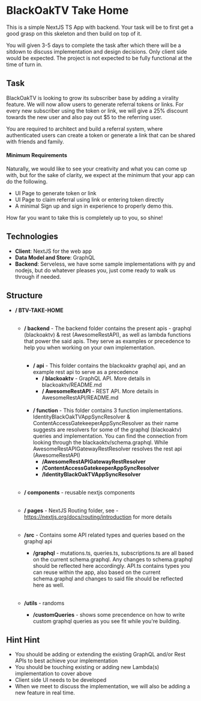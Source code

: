 # BlackOakTV Take Home

This is a simple NextJS TS App with backend. Your task will be to first get a good grasp on this skeleton and then build on top of it.

You will given 3-5 days to complete the task after which there will be a sitdown to discuss implementation and design decisions. Only client side would be expected. The project is not expected to be fully functional at the time of turn in.

## Task
BlackOakTV is looking to grow its subscriber base by adding a virality feature. We will now allow users to generate referral tokens or links. For every new subscriber using the token or link, we will give a 25% discount towards the new user and also pay out $5 to the referring user.

You are required to architect and build a referral system, where authenticated users can create a token or generate a link that can be shared with friends and family.

#### Minimum Requirements
Naturally, we would like to see your creativity and what you can come up with, but for the sake of clarity, we expect at the minimum that your app can do the following.
- UI Page to generate token or link
- UI Page to claim referral using link or entering token directly
- A minimal Sign up and sign in experience to properly demo this.

How far you want to take this is completely up to you, so shine!

## Technologies
- **Client**: NextJS for the web app
- **Data Model and Store**: GraphQL
- **Backend**: Serveless, we have some sample implementations with py and nodejs, but do whatever pleases you, just come ready to walk us through if needed.

## Structure
- **/ BTV-TAKE-HOME**<br><br>
  - **/ backend** -  The backend folder contains the present apis - graphql (blackoaktv) & rest (AwesomeRestAPI), as well as lambda functions that power the said apis. They serve as examples or precedence to help you when working on your own implementation. <br><br>

    - **/ api** - This folder contains the blackoaktv graphql api, and an example rest api to serve as a precedence
      - **/ blackoaktv** - GraphQL API. More details in blackoaktv/README.md
      - **/ AwesomeRestAPI** - REST API. More details in AwesomeRestAPI/README.md<br><br>
    - **/ function** - This folder contains 3 function implementations. IdentityBlackOakTVAppSyncResolver & ContentAccessGatekeeperAppSyncResolver as their name suggests are resolvers for some of the graphql (blackoaktv) queries and implementation. You can find the connection from looking through the blackaoktv/schema.graphql. While AwesomeRestAPIGatewayRestResolver resolves the rest api (AwesomeRestAPI)
      - **/AwesomeRestAPIGatewayRestResolver**
      - **/ContentAccessGatekeeperAppSyncResolver**
      - **/IdentityBlackOakTVAppSyncResolver**<br><br>
  - **/ components** - reusable nextjs components <br><br>
  - **/ pages** - NextJS Routing folder, see - https://nextjs.org/docs/routing/introduction for more details<br><br>
  - **/src** - Contains some API related types and queries based on the graphql api
    - **/graphql** - mutations.ts, queries.ts, subscriptions.ts are all based on the current schema.graphql. Any changes to schema.graphql should be reflected here accordingly. API.ts contains types you can reuse within the app, also based on the current schema.graphql and changes to said file should be reflected here as well.<br><br>

  - **/utils** - randoms
    - **/customQueries** - shows some precendence on how to write custom graphql queries as you see fit while you're building.

## Hint Hint
- You should be adding or extending the existing GraphQL and/or Rest APIs to best achieve your implementation
- You should be touching existing or adding new Lambda(s) implementation to cover above
- Client side UI needs to be developed
- When we meet to discuss the implementation, we will also be adding a new feature in real time.


